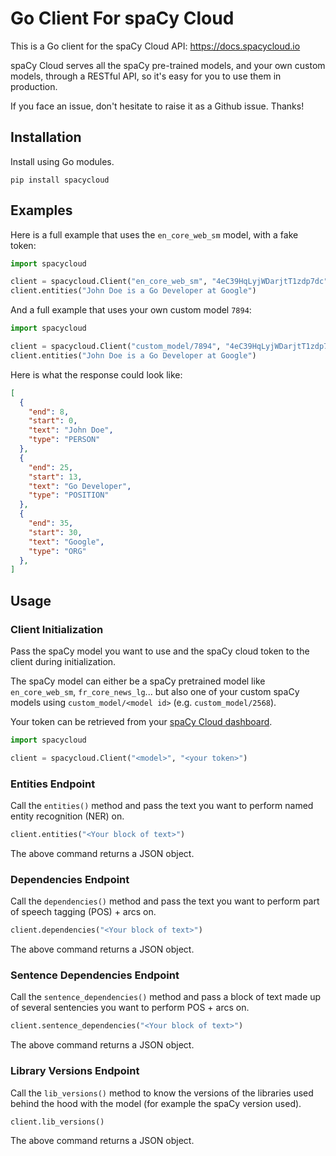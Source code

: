 # Go Client For spaCy Cloud

This is a Go client for the spaCy Cloud API: https://docs.spacycloud.io

spaCy Cloud serves all the spaCy pre-trained models, and your own custom models, through a RESTful API, so it's easy for you to use them in production.

If you face an issue, don't hesitate to raise it as a Github issue. Thanks!

## Installation

Install using Go modules.

```shell
pip install spacycloud
```

## Examples

Here is a full example that uses the `en_core_web_sm` model, with a fake token:

```python
import spacycloud

client = spacycloud.Client("en_core_web_sm", "4eC39HqLyjWDarjtT1zdp7dc")
client.entities("John Doe is a Go Developer at Google")
```

And a full example that uses your own custom model `7894`:

```python
import spacycloud

client = spacycloud.Client("custom_model/7894", "4eC39HqLyjWDarjtT1zdp7dc")
client.entities("John Doe is a Go Developer at Google")
```

Here is what the response could look like:

```json
[
  {
    "end": 8,
    "start": 0,
    "text": "John Doe",
    "type": "PERSON"
  },
  {
    "end": 25,
    "start": 13,
    "text": "Go Developer",
    "type": "POSITION"
  },
  {
    "end": 35,
    "start": 30,
    "text": "Google",
    "type": "ORG"
  },
]
```

## Usage

### Client Initialization

Pass the spaCy model you want to use and the spaCy cloud token to the client during initialization.

The spaCy model can either be a spaCy pretrained model like `en_core_web_sm`, `fr_core_news_lg`... but also one of your custom spaCy models using `custom_model/<model id>` (e.g. `custom_model/2568`).

Your token can be retrieved from your [spaCy Cloud dashboard](https://spacycloud.io/home/token).

```python
import spacycloud

client = spacycloud.Client("<model>", "<your token>")
```

### Entities Endpoint

Call the `entities()` method and pass the text you want to perform named entity recognition (NER) on.

```python
client.entities("<Your block of text>")
```

The above command returns a JSON object.


### Dependencies Endpoint

Call the `dependencies()` method and pass the text you want to perform part of speech tagging (POS) + arcs on.

```python
client.dependencies("<Your block of text>")
```

The above command returns a JSON object.

### Sentence Dependencies Endpoint

Call the `sentence_dependencies()` method and pass a block of text made up of several sentencies you want to perform POS + arcs on.

```python
client.sentence_dependencies("<Your block of text>")
```

The above command returns a JSON object.

### Library Versions Endpoint

Call the `lib_versions()` method to know the versions of the libraries used behind the hood with the model (for example the spaCy version used).

```python
client.lib_versions()
```

The above command returns a JSON object.